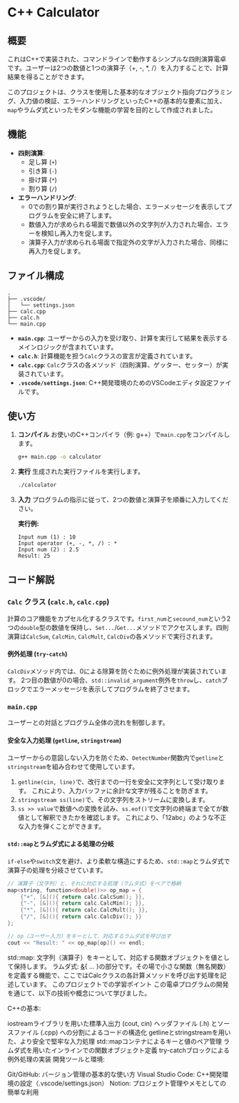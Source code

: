 # C++ Calculator

## 概要

これはC++で実装された、コマンドラインで動作するシンプルな四則演算電卓です。ユーザーは2つの数値と1つの演算子（+, -, \*, /）を入力することで、計算結果を得ることができます。

このプロジェクトは、クラスを使用した基本的なオブジェクト指向プログラミング、入力値の検証、エラーハンドリングといったC++の基本的な要素に加え、`map`やラムダ式といったモダンな機能の学習を目的として作成されました。

## 機能

* **四則演算**:
    * 足し算 (`+`)
    * 引き算 (`-`)
    * 掛け算 (`*`)
    * 割り算 (`/`)
* **エラーハンドリング**:
    * 0での割り算が実行されようとした場合、エラーメッセージを表示してプログラムを安全に終了します。
    * 数値入力が求められる場面で数値以外の文字列が入力された場合、エラーを検知し再入力を促します。
    * 演算子入力が求められる場面で指定外の文字が入力された場合、同様に再入力を促します。

## ファイル構成
```
.
├── .vscode/
│   └── settings.json
├── calc.cpp
├── calc.h
└── main.cpp
```

* **`main.cpp`**: ユーザーからの入力を受け取り、計算を実行して結果を表示するメインロジックが含まれています。
* **`calc.h`**: 計算機能を担う`Calc`クラスの宣言が定義されています。
* **`calc.cpp`**: `Calc`クラスの各メソッド（四則演算、ゲッター、セッター）が実装されています。
* **`.vscode/settings.json`**: C++開発環境のためのVSCodeエディタ設定ファイルです。

## 使い方

1.  **コンパイル**
    お使いのC++コンパイラ（例: g++）で`main.cpp`をコンパイルします。

    ```bash
    g++ main.cpp -o calculator
    ```

2.  **実行**
    生成された実行ファイルを実行します。

    ```bash
    ./calculator
    ```

3.  **入力**
    プログラムの指示に従って、2つの数値と演算子を順番に入力してください。

    **実行例:**
    ```
    Input num (1) : 10
    Input operator (+, -, *, /) : *
    Input num (2) : 2.5
    Result: 25
    ```

## コード解説

### `Calc` クラス (`calc.h`, `calc.cpp`)

計算のコア機能をカプセル化するクラスです。`first_num`と`secound_num`という2つの`double`型の数値を保持し、`Set...`/`Get...`メソッドでアクセスします。四則演算は`CalcSum`, `CalcMin`, `CalcMult`, `CalcDiv`の各メソッドで実行されます。

#### 例外処理 (`try-catch`)

`CalcDiv`メソッド内では、0による除算を防ぐために例外処理が実装されています。 2つ目の数値が0の場合、`std::invalid_argument`例外を`throw`し、`catch`ブロックでエラーメッセージを表示してプログラムを終了させます。

### `main.cpp`

ユーザーとの対話とプログラム全体の流れを制御します。

#### 安全な入力処理 (`getline`, `stringstream`)

ユーザーからの意図しない入力を防ぐため、`DetectNumber`関数内で`getline`と`stringstream`を組み合わせて使用しています。
1.  `getline(cin, line)`で、改行までの一行を安全に文字列として受け取ります。 これにより、入力バッファに余計な文字が残ることを防ぎます。
2.  `stringstream ss(line)`で、その文字列をストリームに変換します。
3.  `ss >> value`で数値への変換を試み、`ss.eof()`で文字列の終端まで全てが数値として解釈できたかを確認します。 これにより、「12abc」のような不正な入力を弾くことができます。

#### `std::map`とラムダ式による処理の分岐

`if-else`や`switch`文を避け、より柔軟な構造にするため、`std::map`とラムダ式で演算子の処理を分岐させています。

```cpp
// 演算子（文字列）と、それに対応する処理（ラムダ式）をペアで格納
map<string, function<double()>> op_map = {
    {"+", [&](){ return calc.CalcSum(); }},
    {"-", [&](){ return calc.CalcMin(); }},
    {"*", [&](){ return calc.CalcMult(); }},
    {"/", [&](){ return calc.CalcDiv(); }}
};

// op（ユーザー入力）をキーとして、対応するラムダ式を呼び出す
cout << "Result: " << op_map[op]() << endl;
```

std::map: 文字列（演算子）をキーとして、対応する関数オブジェクトを値として保持します。
ラムダ式: [&](){ ... }の部分です。その場で小さな関数（無名関数）を定義する機能で、ここではCalcクラスの各計算メソッドを呼び出す処理を記述しています。
このプロジェクトでの学習ポイント
この電卓プログラムの開発を通じて、以下の技術や概念について学びました。

C++の基本:

iostreamライブラリを用いた標準入出力 (cout, cin)
ヘッダファイル (.h) とソースファイル (.cpp) への分割によるコードの構造化
getlineとstringstreamを用いた、より安全で堅牢な入力処理
std::mapコンテナによるキーと値のペア管理
ラムダ式を用いたインラインでの関数オブジェクト定義
try-catchブロックによる例外処理の実装
開発ツールと環境:

Git/GitHub: バージョン管理の基本的な使い方
Visual Studio Code: C++開発環境の設定（.vscode/settings.json）
Notion: プロジェクト管理やメモとしての簡単な利用
